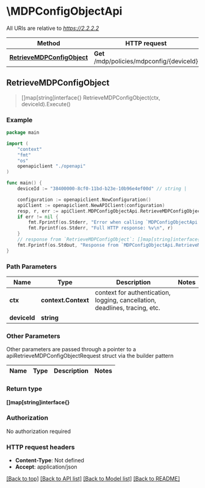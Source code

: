# \MDPConfigObjectApi

All URIs are relative to *https://2.2.2.2*

Method | HTTP request | Description
------------- | ------------- | -------------
[**RetrieveMDPConfigObject**](MDPConfigObjectApi.md#RetrieveMDPConfigObject) | **Get** /mdp/policies/mdpconfig/{deviceId} | 



## RetrieveMDPConfigObject

> []map[string]interface{} RetrieveMDPConfigObject(ctx, deviceId).Execute()





### Example

```go
package main

import (
    "context"
    "fmt"
    "os"
    openapiclient "./openapi"
)

func main() {
    deviceId := "38400000-8cf0-11bd-b23e-10b96e4ef00d" // string | 

    configuration := openapiclient.NewConfiguration()
    apiClient := openapiclient.NewAPIClient(configuration)
    resp, r, err := apiClient.MDPConfigObjectApi.RetrieveMDPConfigObject(context.Background(), deviceId).Execute()
    if err != nil {
        fmt.Fprintf(os.Stderr, "Error when calling `MDPConfigObjectApi.RetrieveMDPConfigObject``: %v\n", err)
        fmt.Fprintf(os.Stderr, "Full HTTP response: %v\n", r)
    }
    // response from `RetrieveMDPConfigObject`: []map[string]interface{}
    fmt.Fprintf(os.Stdout, "Response from `MDPConfigObjectApi.RetrieveMDPConfigObject`: %v\n", resp)
}
```

### Path Parameters


Name | Type | Description  | Notes
------------- | ------------- | ------------- | -------------
**ctx** | **context.Context** | context for authentication, logging, cancellation, deadlines, tracing, etc.
**deviceId** | **string** |  | 

### Other Parameters

Other parameters are passed through a pointer to a apiRetrieveMDPConfigObjectRequest struct via the builder pattern


Name | Type | Description  | Notes
------------- | ------------- | ------------- | -------------


### Return type

**[]map[string]interface{}**

### Authorization

No authorization required

### HTTP request headers

- **Content-Type**: Not defined
- **Accept**: application/json

[[Back to top]](#) [[Back to API list]](../README.md#documentation-for-api-endpoints)
[[Back to Model list]](../README.md#documentation-for-models)
[[Back to README]](../README.md)

